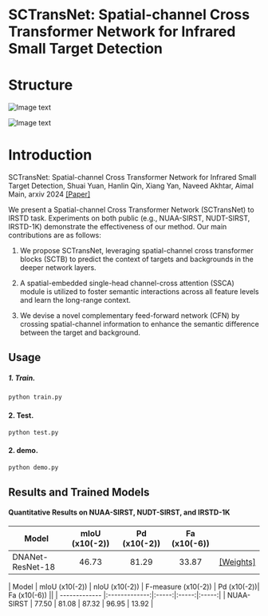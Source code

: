 # SCTransNet: Spatial-channel Cross Transformer Network for Infrared Small Target Detection

# Structure
![Image text](https://github.com/xdFai/SCTransNet/blob/main/Fig/picture02.png)

![Image text](https://github.com/xdFai/SCTransNet/blob/main/Fig/picture03.png)


# Introduction
SCTransNet: Spatial-channel Cross Transformer Network for Infrared Small Target Detection, Shuai Yuan, Hanlin Qin, Xiang Yan, Naveed Akhtar, Aimal Main, arxiv 2024 [[Paper]](https://arxiv.org/pdf/2401.15583.pdf)

We present a Spatial-channel Cross Transformer Network (SCTransNet) to IRSTD task. Experiments on both public (e.g., NUAA-SIRST, NUDT-SIRST, IRSTD-1K) demonstrate the effectiveness of our method. Our main contributions are as follows:

1. We propose SCTransNet, leveraging spatial-channel cross transformer blocks (SCTB)  to predict the context of targets and backgrounds in the deeper network layers.

2. A spatial-embedded single-head channel-cross attention (SSCA) module is utilized to foster semantic interactions across all feature levels and learn the long-range context.

3. We devise a novel complementary feed-forward network (CFN) by crossing spatial-channel information to enhance the semantic difference between the target and background.

## Usage

##### 1. Train.
```bash
python train.py
```

#### 2. Test.
```bash
python test.py
```
#### 2. demo.

```bash
python demo.py
```

## Results and Trained Models

#### Quantitative Results on NUAA-SIRST, NUDT-SIRST, and IRSTD-1K

| Model         | mIoU (x10(-2)) | Pd (x10(-2))|  Fa (x10(-6)) ||
| ------------- |:-------------:|:-----:|:-----:|:-----:|
| DNANet-ResNet-18| 46.73 | 81.29 | 33.87 | [[Weights]](https://drive.google.com/file/d/1TF0bZRMsGuKzMhlHKH1LygScBveMcCS2/view?usp=sharing) |

| Model         | mIoU (x10(-2)) | nIoU (x10(-2)) | F-measure (x10(-2)) | Pd (x10(-2))|  Fa (x10(-6)) ||
| ------------- |:-------------:|:-----:|:-----:|:-----:|
| NUAA-SIRST    | 77.50  |  81.08 | 87.32 | 96.95 | 13.92 |









